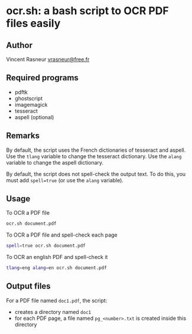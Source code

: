 ocr.sh: a bash script to OCR PDF files easily
=============================================

Author
------

Vincent Rasneur <vrasneur@free.fr>

Required programs
-----------------

* pdftk
* ghostscript
* imagemagick
* tesseract
* aspell (optional)

Remarks
-------

By default, the script uses the French dictionaries of tesseract and aspell.
Use the `tlang` variable to change the tesseract dictionary.
Use the `alang` variable to change the aspell dictionary.

By default, the script does not spell-check the output text. To do this, you must add `spell=true` (or use the `alang` variable).

Usage
-----

To OCR a PDF file

```bash
ocr.sh document.pdf
```

To OCR a PDF file and spell-check each page

```bash
spell=true ocr.sh document.pdf
```

To OCR an english PDF and spell-check it

```bash
tlang=eng alang=en ocr.sh document.pdf
```

Output files
------------

For a PDF file named `doc1.pdf`, the script:

* creates a directory named `doc1`
* for each PDF page, a file named `pg_<number>.txt` is created inside this directory
